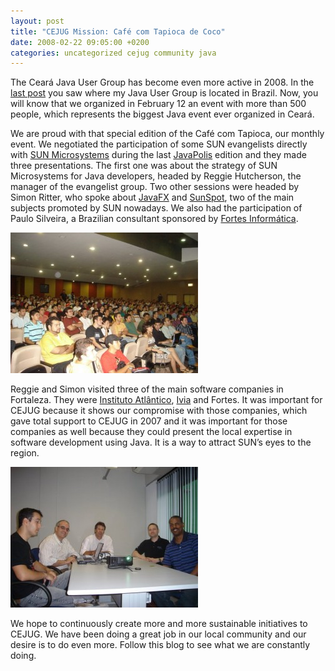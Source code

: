 ```yaml
---
layout: post
title: "CEJUG Mission: Café com Tapioca de Coco"
date: 2008-02-22 09:05:00 +0200
categories: uncategorized cejug community java
---
```


The Ceará Java User Group has become even more active in 2008. In the <a href="http://planexstrategy.blogspot.com/2007/12/where-is-cejug.html">last post</a> you saw where my Java User Group is located in Brazil. Now, you will know that we organized in February 12 an event with more than 500 people, which represents the biggest Java event ever organized in Ceará.

We are proud with that special edition of the Café com Tapioca, our monthly event. We negotiated the participation of some SUN evangelists directly with <a href="http://www.sun.com/">SUN Microsystems</a> during the last <a href="http://www.javapolis.com/">JavaPolis</a> edition and they made three presentations. The first one was about the strategy of SUN Microsystems for Java developers, headed by Reggie Hutcherson, the manager of the evangelist group. Two other sessions were headed by Simon Ritter, who spoke about <a href="http://www.sun.com/software/javafx/index.jsp">JavaFX</a> and <a href="http://www.sunspotworld.com/">SunSpot</a>, two of the main subjects promoted by SUN nowadays. We also had the participation of Paulo Silveira, a Brazilian consultant sponsored by <a href="http://www.fortesinformatica.com.br/">Fortes Informática</a>.

<a href="http://69.89.31.239/~hildeber/wp-content/uploads/2008/02/DSC01733.jpg">![DSC01733-300x225.jpg](/images/posts/DSC01733-300x225.jpg)</a>

Reggie and Simon visited three of the main software companies in Fortaleza. They were <a href="http://www.atlantico.com.br/">Instituto Atlântico</a>, <a href="http://www.ivia.com.br/">Ivia</a> and Fortes. It was important for CEJUG because it shows our compromise with those companies, which gave total support to CEJUG in 2007 and it was important for those companies as well because they could present the local expertise in software development using Java. It is a way to attract SUN’s eyes to the region.

<a href="http://69.89.31.239/~hildeber/wp-content/uploads/2008/02/DSC01670.jpg">![DSC01670-300x225.jpg](/images/posts/DSC01670-300x225.jpg)</a>

We hope to continuously create more and more sustainable initiatives to CEJUG. We have been doing a great job in our local community and our desire is to do even more. Follow this blog to see what we are constantly doing.
